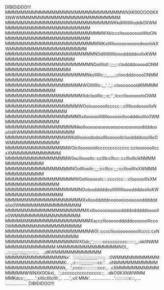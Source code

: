DIBIDIDOO!!!
MMMMMMMMMMMMMMMMMMMMMMMMMMMMMMWNXK00OOO0KXXNWWMMMMMMMMMMMMMMMMMMMMMMMMMM
MMMMMMMMMMMMMMMMMMMMMMMMMMMWKkdllllllllllloddk0XWMMMMMMMMMMMMMMMMMMMMMMM
MMMMMMMMMMMMMMMMMMMMMMMMMWXklccclloooooooollllloONMMMMMMMMMMMMMMMMMMMMMM
MMMMMMMMMMMMMMMMMMMMMMMMWKxlllllloooooooooodooolokXWMMMMMMMMMMMMMMMMMMMM
MMMMMMMMMMMMMMMMMMMMMMMN0dllllllllllllooodddddoollxKWMMMMMMMMMMMMMMMMMMM
MMMMMMMMMMMMMMMMMMMMMMNOolllloll::;;;;;:cloddddoooodONMMMMMMMMMMMMMMMMMM
MMMMMMMMMMMMMMMMMMMMMNkollllllc:;;,,,,,,;;cloodddooooONMMMMMMMMMMMMMMMMM
MMMMMMMMMMMMMMMMMMMMWOllllllllc:;,,'..',;::cloooooooldKMMMMMMMMMMMMMMMMM
MMMMMMMMMMMMMMMMMMMMXdcloollllc:;:c;'',:lcccllooooooloOWMMMMMMMMMMMMMMMM
MMMMMMMMMMMMMMMMMMMWOoloooooollccccc:::cllllloodoooollxNMMMMMMMMMMMMMMMM
MMMMMMMMMMMMMMMMMMMXxllooooolllllllloooooolloodddoolllo0WMMMMMMMMMMMMMMM
MMMMMMMMMMMMMMMMMMNkollooooooooooooooooooooooddddooollldKWMMMMMMMMMMMMMM
MMMMMMMMMMMMMMMMWKdllloooododoollllooooollclooddddooollloOWMMMMMMMMMMMMM
MMMMMMMMMMMMMMMMWOlclloooooollccccccccccccc:ccloooooollccxXMMMMMMMMMMMMM
MMMMMMMMMMMMMMMMW0oclllooollc::ccllllcclllcc::cclllolllclkNMMMMMMMMMMMMM
MMMMMMMMMMMMMMMMMNOolllloollc:;,;:cclllcc:;,;:cclloollllxXWMMMMMMMMMMMMM
MMMMMMMMMMMMMMMMMMW0olllooooolc:::cccclcc::::clooooolllxXMMMMMMMMMMMMMMM
MMMMMMMMMMMMMMMMMMMNOoloodddddoollllllllllloooddddoolloKWMMMMMMMMMMMMMMM
MMMMMMMMMMMMMMMMMMMMXxlloodddddoooooooooooooddddddollo0WMMMMMMMMMMMMMMMM
MMMMMMMMMMMMMMMMMMMMMXxlllooooooooooddddodddddoooollo0WMMMMMMMMMMMMMMMMM
MMMMMMMMMMMMMMMMMMMMMMXxccclllooooodddddoooooolllcco0WMMMMMMMMMMMMMMMMMM
MMMMMMMMMMMMMMMMMMMMMMW0l::cccclloooooooooollcccc:cxNMMMMMMMMMMMMMMMMMMM
MMMMMMMMMMMMMMMMMMWXOdc;';:::::::cccccccccc::::::;,,:ok0NWMMMMMMMMMMMMMM
MMMMMMMMMMMMMMMMNOl,.   .,::::;;;;:::;;;;;:::::::;..  ..;dKWMMMMMMMMMMMM
MMMMMMMMMMMMMMMNx'.     .';:::;;;;;;;;;;;;;;:::::;.      .:0WMMMMMMMMMMM
MMMMMMMMMMMMMMMK:.       .,:c::::;;;;;;;;;::::cc:'.      ..oNMMMMMMMMMMM
MMMMMMMMMMMMMMWk,.       .';cccc::::::::::::ccc:,.        .cXMMMMMMMMMMM
MMMMMWWNXK0Okxl,.         .';:cccccccccccccccc:;.          .:dkO0KXNWWMM
MMKdcc:;,.....             .';cllllcllllcllll:,..            .....',:cll
MMk'.................      ..':::::::::::c:::,....    ..................
DIBIDIDOO!!!
 
